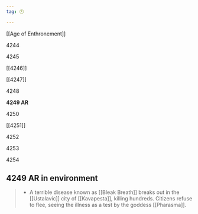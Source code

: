 ```yaml
---
tag: 🕛

---
```

[[Age of Enthronement]]


4244

4245

[[4246]]

[[4247]]

4248

**4249 AR**

4250

[[4251]]

4252

4253

4254



## 4249 AR in environment

>  - A terrible disease known as [[Bleak Breath]] breaks out in the [[Ustalavic]] city of [[Kavapesta]], killing hundreds. Citizens refuse to flee, seeing the illness as a test by the goddess [[Pharasma]].






